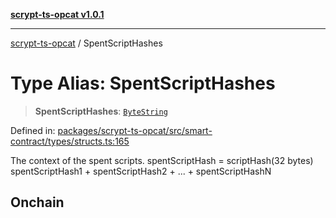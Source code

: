 [**scrypt-ts-opcat v1.0.1**](../README.md)

***

[scrypt-ts-opcat](../README.md) / SpentScriptHashes

# Type Alias: SpentScriptHashes

> **SpentScriptHashes**: [`ByteString`](ByteString.md)

Defined in: [packages/scrypt-ts-opcat/src/smart-contract/types/structs.ts:165](https://github.com/OPCAT-Labs/ts-tools/blob/2cea47af983eceafde930347ac310f78dee140a3/packages/scrypt-ts-opcat/src/smart-contract/types/structs.ts#L165)

The context of the spent scripts.
spentScriptHash = scriptHash(32 bytes)
spentScriptHash1 + spentScriptHash2 + ... + spentScriptHashN

## Onchain
